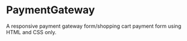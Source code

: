 # PaymentGateway
A responsive payment gateway form/shopping cart payment form using HTML and CSS only.
